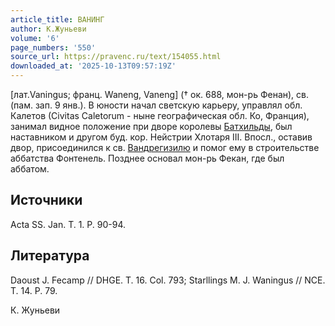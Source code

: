 ```yaml
---
article_title: ВАНИНГ
author: К.Жуньеви
volume: '6'
page_numbers: '550'
source_url: https://pravenc.ru/text/154055.html
downloaded_at: '2025-10-13T09:57:19Z'
---
```


[лат.Vaningus; франц. Waneng, Vaneng] († ок. 688, мон-рь Фенан), св. (пам. зап. 9 янв.). В юности начал светскую карьеру, управлял обл. Калетов (Сivitas Caletorum - ныне географическая обл. Ко, Франция), занимал видное положение при дворе королевы [Батхильды](https://pravenc.ru/text/Батхильды.html), был наставником и другом буд. кор. Нейстрии Хлотаря III. Впосл., оставив двор, присоединился к св. [Вандрегизилю](https://pravenc.ru/text/Вандрегизилю.html) и помог ему в строительстве аббатства Фонтенель. Позднее основал мон-рь Фекан, где был аббатом.

## Источники

Acta SS. Jan. T. 1. P. 90-94.

## Литература

Daoust J. Fecamp // DHGE. T. 16. Col. 793; Starllings M. J. Waningus // NCE. T. 14. P. 79.

К.  Жуньеви

